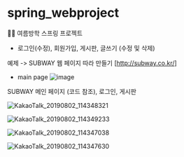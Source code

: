 # spring_webproject
👩‍🏫 여름방학 스프링 프로젝트 
- 로그인(수정), 회원가입, 게시판, 글쓰기 (수정 및 삭제)

예제 -> SUBWAY 웹 페이지 따라 만들기 [http://subway.co.kr/] <br>
* main page
![image](https://user-images.githubusercontent.com/42020919/62266366-fca55880-b462-11e9-872f-e83e066b673c.png)

SUBWAY 메인 페이지 (코드 참조), 로그인, 게시판

![KakaoTalk_20190802_114348321](https://user-images.githubusercontent.com/42020919/62468535-411d5500-b7d1-11e9-9404-2141db0f686d.png)

![KakaoTalk_20190802_114349233](https://user-images.githubusercontent.com/42020919/62468537-41b5eb80-b7d1-11e9-86b6-21d861dc6352.png)

![KakaoTalk_20190802_114347038](https://user-images.githubusercontent.com/42020919/62468540-42e71880-b7d1-11e9-967f-cffb10e49595.png)

![KakaoTalk_20190802_114347630](https://user-images.githubusercontent.com/42020919/62468541-42e71880-b7d1-11e9-894a-c616123ebc22.png)


